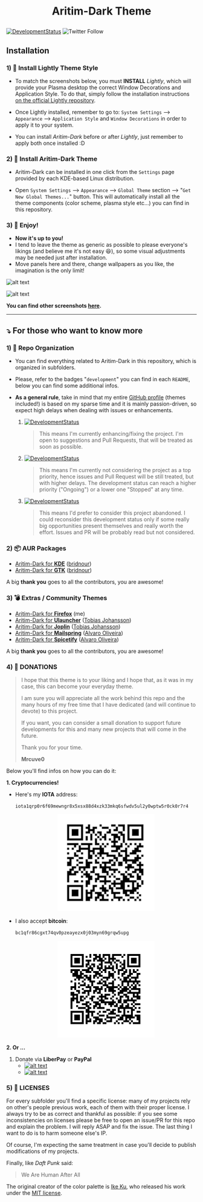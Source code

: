 <!-- # **<p style="text-align: center;">Aritim-Dark Theme</p>** -->

# **<p align="center">Aritim-Dark Theme</p>**

[![DevelopmentStatus](https://img.shields.io/badge/Development-Ongoing-brightgreen.svg)](https://img.shields.io/badge/Development-Ongoing-brightgreen.svg)
![Twitter Follow](https://img.shields.io/twitter/follow/Mrcuve0?label=Follow%20Me%21%20%40Mrcuve0&style=social)
<!-- [![HitCount](http://hits.dwyl.com/Mrcuve0/Aritim-Dark.svg)](http://hits.dwyl.com/Mrcuve0/Aritim-Dark) -->


## **Installation**

### **1) 🛑 Install Lightly Theme Style**
* To match the screenshots below, you must **INSTALL** *Lightly*, which will provide your Plasma desktop the correct Window Decorations and Application Style. To do that, simply follow the installation instructions [on the official Lightly repository](https://github.com/Luwx/Lightly).

* Once Lightly installed, remember to go to:
`System Settings` --> `Appearance` --> `Application Style` and `Window Decorations` in order to apply it to your system.

* You can install *Aritim-Dark* before or after *Lightly*, just remember to apply both once installed :D

### **2) 🎯 Install Aritim-Dark Theme**

* Aritim-Dark can be installed in one click from the `Settings` page provided by each KDE-based Linux distribution.

* Open `System Settings` --> `Appearance` --> `Global Theme` section --> "`Get New Global Themes...`" button. This will automatically install all the theme components (color scheme, plasma style etc...) you can find in this repository.

### **3) 🎉 Enjoy!**
* **Now it's up to you!**
* I tend to leave the theme as generic as possible to please everyone's likings (and believe me it's not easy 😆), so some visual adjustments may be needed just after installation.
* Move panels here and there, change wallpapers as you like, the imagination is the only limit!

![alt text](https://raw.githubusercontent.com/Mrcuve0/Aritim-Dark/master/KDE/screenshots/00-Desktop.png)

![alt text](https://raw.githubusercontent.com/Mrcuve0/Aritim-Dark/master/KDE/screenshots/01-Desktop.png)

**You can find other screenshots [here](https://www.pling.com/p/1281836/).**

----

## **⤵️ For those who want to know more**

### **1) 🔎 Repo Organization**

* You can find everything related to Aritim-Dark in this repository, which is organized in subfolders.

* Please, refer to the badges "`development`" you can find in each `README`, below you can find some additional infos.
* **As a general rule**, take in mind that my entire [GitHub profile](https://github.com/Mrcuve0) (themes included!) is based on my sparse time and it is mainly passion-driven, so expect high delays when dealing with issues or enhancements.

  1. [![DevelopmentStatus](https://img.shields.io/badge/Development-Ongoing-brightgreen.svg)](https://img.shields.io/badge/Development-Ongoing-brightgreen.svg)
     > This means I'm currently enhancing/fixing the project. I'm open to suggestions and Pull Requests, that will be treated as soon as possible.
  1. [![DevelopmentStatus](https://img.shields.io/badge/Development-Paused-yellow.svg)](https://img.shields.io/badge/Development-Paused-yellow.svg)
     > This means I'm currently not considering the project as a top priority, hence issues and Pull Request will be still treated, but with higher delays. The development status can reach a higher priority ("Ongoing") or a lower one "Stopped" at any time.
  1. [![DevelopmentStatus](https://img.shields.io/badge/Development-Stopped-red.svg)](https://img.shields.io/badge/Development-Stopped-red.svg)
     > This means I'd prefer to consider this project abandoned. I could reconsider this development status only if some really big opportunities present themselves and really worth the effort. Issues and PR will be probably read but not considered.

### **2) 📦 AUR Packages**

* [Aritim-Dark for **KDE**](https://aur.archlinux.org/packages/aritim-dark-kde/) ([bridnour](https://github.com/bridnour))
* [Aritim-Dark for **GTK**](https://aur.archlinux.org/packages/aritim-dark-gtk/) ([bridnour](https://github.com/bridnour))

A big **thank you** goes to all the contributors, you are awesome!

### **3) 💣 Extras / Community Themes**

* [Aritim-Dark for **Firefox**](https://addons.mozilla.org/en-US/firefox/addon/aritim-dark/)  (me)
* [Aritim-Dark for **Ulauncher**](https://github.com/TobiasDev/Ulauncher-Themes)  ([Tobias Johansson](https://github.com/TobiasDev))
* [Aritim-Dark for **Joplin**](https://github.com/TobiasDev/Joplin-Custom-CSS)  ([Tobias Johansson](https://github.com/TobiasDev))
* [Aritim-Dark for **Mailspring**](https://github.com/kaluk1321/mailspring-aritim-dark)  ([Alvaro Oliveira](https://github.com/kaluk1321))
* [Aritim-Dark for **Spicetify**](https://github.com/kaluk1321/spicetify-aritim-dark)  ([Alvaro Oliveira](https://github.com/kaluk1321))

A big **thank you** goes to all the contributors, you are awesome!


### **4) 💙 DONATIONS**

> I hope that this theme is to your liking and I hope that, as it was in my case, this can become your everyday theme.
>
> I am sure you will appreciate all the work behind this repo and the many hours of my free time that I have dedicated (and will continue to devote) to this project.
> 
> If you want, you can consider a small donation to support future developments for this and many new projects that will come in the future.
>
> Thank you for your time.
> 
>**Mrcuve0**

Below you'll find infos on how you can do it:

**1. Cryptocurrencies!**

  * Here's my **IOTA** address:
      ```
      iota1qrp0r6f69mewngr8x5xsx88d4xzk33mkq6sfwdv5ul2y0wptw5r0ck0r7r4
      ```
      <p align="center">
        <img src="https://raw.githubusercontent.com/Mrcuve0/donations/master/IOTAwallet.png"/>
      </p>

  * I also accept **bitcoin**:
    <!-- ![btc_badge](https://img.shields.io/badge/BTC-bc1qfr86cgxt74qv0pzeayezx0j03myn69grqw5upg-%23F7931A?logo=bitcoin) -->
      ```
      bc1qfr86cgxt74qv0pzeayezx0j03myn69grqw5upg
      ```
      <p align="center">
        <img src="https://raw.githubusercontent.com/Mrcuve0/donations/master/BTCwallet.png"/>
      </p>

**2. Or ...**
   1. Donate via **LiberPay** or **PayPal**
      * [![alt text](https://liberapay.com/assets/widgets/donate.svg)](https://liberapay.com/Mrcuve0/donate)
      * [![alt text](https://www.paypal.com/en_US/i/btn/btn_donate_LG.gif)](https://paypal.me/mrcuve0)

### **5) 📎 LICENSES**
For every subfolder you'll find a specific license: many of my projects rely on other's people previous work, each of them with their proper license.
I always try to be as correct and thankful as possible: if you see some inconsistencies on licenses please be free to open an issue/PR for this repo and explain the problem. I will reply ASAP and fix the issue. The last thing I want to do is to harm someone else's IP. 

Of course, I'm expecting the same treatment in case you'll decide to publish modifications of my projects.

Finally, like *Daft Punk* said:

> We Are Human After All

The original creator of the color palette is [Ike Ku](https://github.com/dempfi), who released his work under the [MIT license](https://github.com/dempfi/ayu/blob/master/LICENSE).
